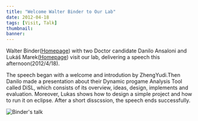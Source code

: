 ```yaml
---
title: "Welcome Walter Binder to Our Lab"
date: 2012-04-18
tags: [Visit, Talk]
thumbnail:
banner: 
---
```

Walter Binder([Homepage](http://www.inf.usi.ch/faculty/binder/)) with two Doctor candidate Danilo Ansaloni and Lukáš Marek([Homepage](http://d3s.mff.cuni.cz/~marek/)) visit our lab, delivering a speech this afternoon(2012/4/18).

The speech began with a welcome and introdution by ZhengYudi.Then Danilo made a presentation about their Dynamic progame Analysis Tool called DiSL, which consists of its overview, ideas, design, implements and evaluation. Moreover, Lukas shows how to design a simple project and how to run it on eclipse. After a short disscssion, the speech ends successfully.

![Binder's talk](/2012/04/18/Binder-Visit/visit.jpg)